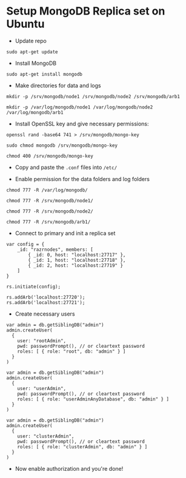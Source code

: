 # Setup MongoDB Replica set on Ubuntu

- Update repo

`sudo apt-get update`

- Install MongoDB

`sudo apt-get install mongodb`

- Make directories for data and logs

`mkdir -p /srv/mongodb/node1 /srv/mongodb/node2 /srv/mongodb/arb1`

`mkdir -p /var/log/mongodb/node1 /var/log/mongodb/node2 /var/log/mongodb/arb1`

- Install OpenSSL key and give necessary permissions:

`openssl rand -base64 741 > /srv/mongodb/mongo-key`

`sudo chmod mongodb /srv/mongodb/mongo-key`

`chmod 400 /srv/mongodb/mongo-key`

- Copy and paste the `.conf` files into `/etc/`

- Enable permission for the data folders and log folders

`chmod 777 -R /var/log/mongodb/`

`chmod 777 -R /srv/mongodb/node1/`

`chmod 777 -R /srv/mongodb/node2/`

`chmod 777 -R /srv/mongodb/arb1/`

- Connect to primary and init a replica set

```
var config = {
    _id: "razrnodes", members: [
        { _id: 0, host: "localhost:27717" },
        { _id: 1, host: "localhost:27718" },
        { _id: 2, host: "localhost:27719" }
    ]
}

rs.initiate(config);

rs.addArb('localhost:27720');
rs.addArb('localhost:27721');
```

- Create necessary users

```
var admin = db.getSiblingDB("admin")
admin.createUser(
  {
    user: "rootAdmin",
    pwd: passwordPrompt(), // or cleartext password
    roles: [ { role: "root", db: "admin" } ]
  }
)

var admin = db.getSiblingDB("admin")
admin.createUser(
  {
    user: "userAdmin",
    pwd: passwordPrompt(), // or cleartext password
    roles: [ { role: "userAdminAnyDatabase", db: "admin" } ]
  }
)

var admin = db.getSiblingDB("admin")
admin.createUser(
  {
    user: "clusterAdmin",
    pwd: passwordPrompt(), // or cleartext password
    roles: [ { role: "clusterAdmin", db: "admin" } ]
  }
)
```

- Now enable authorization and you're done!
